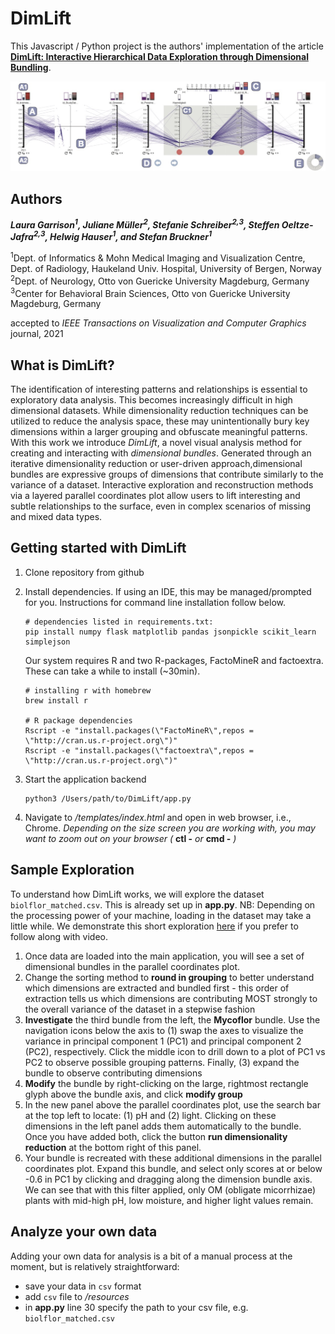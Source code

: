 # DimLift
This Javascript / Python project is the authors' implementation of the article **[DimLift: Interactive Hierarchical Data Exploration through Dimensional Bundling](https://github.com/lauragarrison87/DimLift/blob/master/paper/garrison-2021-dimlift.pdf)**.

![DimLift](/paper/garrison_dimlift.jpg)

## Authors
***Laura Garrison<sup>1</sup>, Juliane Müller<sup>2</sup>, Stefanie Schreiber<sup>2,3</sup>, Steffen Oeltze-Jafra<sup>2,3</sup>, Helwig Hauser<sup>1</sup>, and Stefan Bruckner<sup>1</sup>***

<sup>1</sup>Dept. of Informatics \& Mohn Medical Imaging and Visualization Centre, Dept. of Radiology, Haukeland Univ. Hospital, University of Bergen, Norway \
<sup>2</sup>Dept. of Neurology, Otto von Guericke University Magdeburg, Germany\
<sup>3</sup>Center for Behavioral Brain Sciences, Otto von Guericke University Magdeburg, Germany

accepted to _IEEE Transactions on Visualization and Computer Graphics_ journal, 2021

## What is DimLift?
The identification of interesting patterns and relationships is essential to exploratory data analysis. This becomes increasingly difficult in high dimensional datasets. While dimensionality reduction techniques can be utilized to reduce the analysis space, these may unintentionally bury key dimensions within a larger grouping and obfuscate meaningful patterns. With this work we introduce _DimLift_, a novel visual analysis method for creating and interacting with _dimensional bundles_. Generated through an iterative dimensionality reduction or user-driven approach,dimensional bundles are expressive groups of dimensions that contribute similarly to the variance of a dataset. Interactive exploration and reconstruction methods via a layered parallel coordinates plot allow users to lift interesting and subtle relationships to the surface, even in complex scenarios of missing and mixed data types.



## Getting started with DimLift
1. Clone repository from github
2. Install dependencies. If using an IDE, this may be managed/prompted for you. Instructions for command line installation follow below.
   ```
   # dependencies listed in requirements.txt:
   pip install numpy flask matplotlib pandas jsonpickle scikit_learn simplejson
   ```
   
   Our system requires R and two R-packages, FactoMineR and factoextra. These can take a while to install (~30min). 
   ```
   # installing r with homebrew
   brew install r
   
   # R package dependencies
   Rscript -e "install.packages(\"FactoMineR\",repos = \"http://cran.us.r-project.org\")"
   Rscript -e "install.packages(\"factoextra\",repos = \"http://cran.us.r-project.org\")"
   ```
 
3. Start the application backend
   ```
   python3 /Users/path/to/DimLift/app.py
   ```
4. Navigate to */templates/index.html* and open in web browser, i.e., Chrome. _Depending on the size screen you are working with, you may want to zoom out on your browser (_ **ctl -** _or_ **cmd -** _)_

## Sample Exploration
To understand how DimLift works, we will explore the dataset `biolflor_matched.csv`. This is already set up in **app.py**. NB: Depending on the processing power of your machine, loading in the dataset may take a little while. We demonstrate this short exploration [here](https://youtu.be/NRe9lbH4wKU) if you prefer to follow along with video.
1. Once data are loaded into the main application, you will see a set of dimensional bundles in the parallel coordinates plot.
2. Change the sorting method to **round in grouping** to better understand which dimensions are extracted and bundled first - this order of extraction tells us which dimensions are contributing MOST strongly to the overall variance of the dataset in a stepwise fashion
3. **Investigate** the third bundle from the left, the **Mycoflor** bundle. Use the navigation icons below the axis to (1) swap the axes to visualize the variance in principal component 1 (PC1) and principal component 2 (PC2), respectively. Click the middle icon to drill down to a plot of PC1 vs PC2 to observe possible grouping patterns. Finally, (3) expand the bundle to observe contributing dimensions
4. **Modify** the bundle by right-clicking on the large, rightmost rectangle glyph above the bundle axis, and click **modify group**
5. In the new panel above the parallel coordinates plot, use the search bar at the top left to locate: (1) pH and (2) light. Clicking on these dimensions in the left panel adds them automatically to the bundle. Once you have added both, click the button **run dimensionality reduction** at the bottom right of this panel. 
5. Your bundle is recreated with these additional dimensions in the parallel coordinates plot. Expand this bundle, and select only scores at or below -0.6 in PC1 by clicking and dragging along the dimension bundle axis. We can see that with this filter applied, only OM (obligate micorrhizae) plants with mid-high pH, low moisture, and higher light values remain. 


## Analyze your own data
Adding your own data for analysis is a bit of a manual process at the moment, but is relatively straightforward:
- save your data in `csv` format
- add `csv` file to */resources*
- in **app.py** line 30 specify the path to your csv file, e.g. `biolflor_matched.csv`

